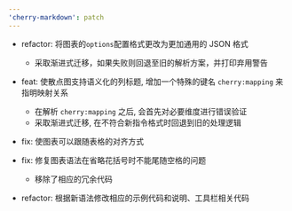 ```yaml
---
'cherry-markdown': patch
---
```


- refactor: 将图表的`options`配置格式更改为更加通用的 JSON 格式

  - 采取渐进式迁移，如果失败则回退至旧的解析方案，并打印弃用警告

- feat: 使散点图支持语义化的列标题, 增加一个特殊的键名 `cherry:mapping` 来指明映射关系

  - 在解析 `cherry:mapping` 之后, 会首先对必要维度进行错误验证
  - 采取渐进式迁移, 在不符合新指令格式时回退到旧的处理逻辑

- fix: 使图表可以跟随表格的对齐方式

- fix: 修复图表语法在省略花括号时不能尾随空格的问题

  - 移除了相应的冗余代码

- refactor: 根据新语法修改相应的示例代码和说明、工具栏相关代码
